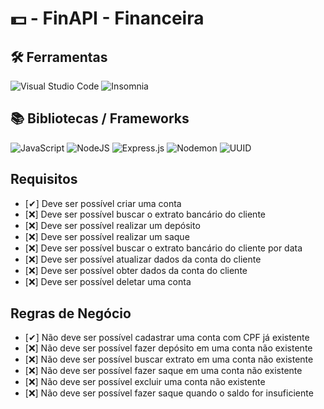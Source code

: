 # 💵 - FinAPI - Financeira

## 🛠 Ferramentas 

![Visual Studio Code](https://img.shields.io/badge/Visual%20Studio%20Code-0078d7.svg?style=for-the-badge&logo=visual-studio-code&logoColor=white)
![Insomnia](https://img.shields.io/badge/Insomnia-black?style=for-the-badge&logo=insomnia&logoColor=5849BE)

## 📚 Bibliotecas / Frameworks
![JavaScript](https://img.shields.io/badge/javascript-%23323330.svg?style=for-the-badge&logo=javascript&logoColor=%23F7DF1E)
![NodeJS](https://img.shields.io/badge/node.js-6DA55F?style=for-the-badge&logo=node.js&logoColor=white)
![Express.js](https://img.shields.io/badge/express.js-%23404d59.svg?style=for-the-badge&logo=express&logoColor=%2361DAFB)
![Nodemon](https://img.shields.io/badge/NODEMON-%23323330.svg?style=for-the-badge&logo=nodemon&logoColor=%BBDEAD)
![UUID](https://img.shields.io/badge/-UUID-green?style=for-the-badge&logo=uuid)

## Requisitos
* [✔] Deve ser possível criar uma conta
* [❌] Deve ser possível buscar o extrato bancário do cliente
* [❌] Deve ser possível realizar um depósito
* [❌] Deve ser possível realizar um saque
* [❌] Deve ser possível buscar o extrato bancário do cliente por data
* [❌] Deve ser possível atualizar dados da conta do cliente
* [❌] Deve ser possível obter dados da conta do cliente
* [❌] Deve ser possível deletar uma conta

## Regras de Negócio
* [✔] Não deve ser possível cadastrar uma conta com CPF já existente
* [❌] Não deve ser possível fazer depósito em uma conta não existente
* [❌] Não deve ser possível buscar extrato em uma conta não existente
* [❌] Não deve ser possível fazer saque em uma conta não existente
* [❌] Não deve ser possível excluir uma conta não existente
* [❌] Não deve ser possível fazer saque quando o saldo for insuficiente
